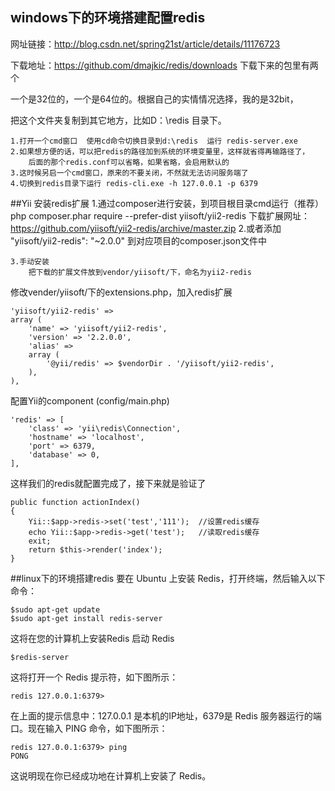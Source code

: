 ## windows下的环境搭建配置redis
网址链接：http://blog.csdn.net/spring21st/article/details/11176723

下载地址：https://github.com/dmajkic/redis/downloads 下载下来的包里有两个

一个是32位的，一个是64位的。根据自己的实情情况选择，我的是32bit，

把这个文件夹复制到其它地方，比如D：\redis 目录下。

	1.打开一个cmd窗口  使用cd命令切换目录到d:\redis  运行 redis-server.exe
	2.如果想方便的话，可以把redis的路径加到系统的环境变量里，这样就省得再输路径了，
		后面的那个redis.conf可以省略，如果省略，会启用默认的
	3.这时候另启一个cmd窗口，原来的不要关闭，不然就无法访问服务端了
	4.切换到redis目录下运行 redis-cli.exe -h 127.0.0.1 -p 6379 



##Yii 安装redis扩展
	1.通过composer进行安装，到项目根目录cmd运行（推荐）
			php composer.phar require --prefer-dist yiisoft/yii2-redis
			下载扩展网址：https://github.com/yiisoft/yii2-redis/archive/master.zip
	2.或者添加
		"yiisoft/yii2-redis": "~2.0.0" 到对应项目的composer.json文件中

	3.手动安装
		把下载的扩展文件放到vendor/yiisoft/下，命名为yii2-redis
	
修改vender/yiisoft/下的extensions.php，加入redis扩展

	'yiisoft/yii2-redis' =>
    array (
        'name' => 'yiisoft/yii2-redis',
        'version' => '2.2.0.0',
        'alias' =>
        array (
            '@yii/redis' => $vendorDir . '/yiisoft/yii2-redis',
        ),
    ),


配置Yii的component   (config/main.php)

	'redis' => [
        'class' => 'yii\redis\Connection',
        'hostname' => 'localhost',
        'port' => 6379,
        'database' => 0,
	],

这样我们的redis就配置完成了，接下来就是验证了

	public function actionIndex()
	{   
	    Yii::$app->redis->set('test','111');  //设置redis缓存
	    echo Yii::$app->redis->get('test');   //读取redis缓存
	    exit;
	    return $this->render('index');
	}




##linux下的环境搭建redis
要在 Ubuntu 上安装 Redis，打开终端，然后输入以下命令：

	$sudo apt-get update
	$sudo apt-get install redis-server

这将在您的计算机上安装Redis
	启动 Redis

	$redis-server

这将打开一个 Redis 提示符，如下图所示：

	redis 127.0.0.1:6379>

在上面的提示信息中：127.0.0.1 是本机的IP地址，6379是 Redis 服务器运行的端口。现在输入 PING 命令，如下图所示：

	redis 127.0.0.1:6379> ping
	PONG

这说明现在你已经成功地在计算机上安装了 Redis。